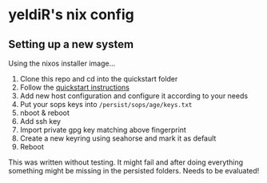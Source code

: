 # yeldiR's nix config
## Setting up a new system
Using the nixos installer image...

1. Clone this repo and cd into the quickstart folder
2. Follow the [quickstart instructions](./quickstart/README.md)
3. Add new host configuration and configure it according to your needs
4. Put your sops keys into `/persist/sops/age/keys.txt`
5. nboot & reboot
6. Add ssh key
7. Import private gpg key matching above fingerprint
8. Create a new keyring using seahorse and mark it as default
9. Reboot

This was written without testing. It might fail and after doing everything something might be missing in the persisted folders. Needs to be evaluated!
